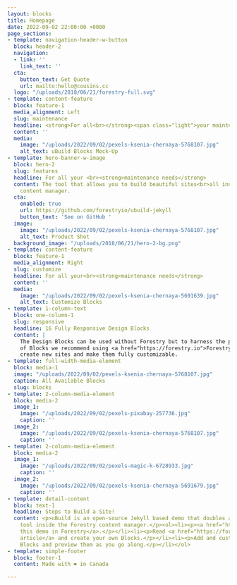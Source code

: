 ```yaml
---
layout: blocks
title: Homepage
date: 2022-09-02 22:00:00 +0000
page_sections:
- template: navigation-header-w-button
  block: header-2
  navigation:
  - link: ''
    link_text: ''
  cta:
    button_text: Get Quote
    url: mailto:hello@cousins.cc
  logo: "/uploads/2018/06/21/forestry-full.svg"
- template: content-feature
  block: feature-1
  media_alignment: Left
  slug: maintenance
  headline: <strong>For all<br></strong><span class="light">your maintenance needs</span>
  content: ''
  media:
    image: "/uploads/2022/09/02/pexels-ksenia-chernaya-5768107.jpg"
    alt_text: uBuild Blocks Mock-Up
- template: hero-banner-w-image
  block: hero-2
  slug: features
  headline: For all your <br><strong>maintenance needs</strong>
  content: The tool that allows you to build beautiful sites<br>all inside Forestry's
    content manager.
  cta:
    enabled: true
    url: https://github.com/forestryio/ubuild-jekyll
    button_text: 'See on GitHub '
  image:
    image: "/uploads/2022/09/02/pexels-ksenia-chernaya-5768107.jpg"
    alt_text: Product Shot
  background_image: "/uploads/2018/06/21/hero-2-bg.png"
- template: content-feature
  block: feature-1
  media_alignment: Right
  slug: customize
  headline: For all your<br><strong>maintenance needs</strong>
  content: ''
  media:
    image: "/uploads/2022/09/02/pexels-ksenia-chernaya-5691639.jpg"
    alt_text: Customize Blocks
- template: 1-column-text
  block: one-column-1
  slug: responsive
  headline: 16 Fully Responsive Design Blocks
  content: |
    The Design Blocks can be used without Forestry but to harness the power
    of Blocks we recommend using <a href="https://forestry.io">Forestry</a>. Once the site is imported you can immediately
    create new sites and make them fully customizable.
- template: full-width-media-element
  block: media-1
  image: "/uploads/2022/09/02/pexels-ksenia-chernaya-5768107.jpg"
  caption: All Available Blocks
  slug: blocks
- template: 2-column-media-element
  block: media-2
  image_1:
    image: "/uploads/2022/09/02/pexels-pixabay-257736.jpg"
    caption: ''
  image_2:
    image: "/uploads/2022/09/02/pexels-ksenia-chernaya-5768107.jpg"
    caption: ''
- template: 2-column-media-element
  block: media-2
  image_1:
    image: "/uploads/2022/09/02/pexels-magic-k-6728933.jpg"
    caption: ''
  image_2:
    image: "/uploads/2022/09/02/pexels-ksenia-chernaya-5691679.jpg"
    caption: ''
- template: detail-content
  block: text-1
  headline: Steps to Build a Site!
  content: <p>uBuild is an open-source Jekyll based demo that doubles as a builder
    tool inside the Forestry content manager.</p><ol><li><p><a href="https://app.forestry.io/quick-start?repo=forestryio/ubuild-jekyll&provider=github&engine=jekyll">Import
    this demo in Forestry</a>.</p></li><li><p>Read <a href="https://forestry.io/blog/ubuild-a-new-theme-for-static-sites-using-blocks/">our
    article</a> and create your own Blocks.</p></li><li><p>Add and customize the available
    Blocks and preview them as you go along.</p></li></ol>
- template: simple-footer
  block: footer-1
  content: Made with ❤︎ in Canada

---
```

